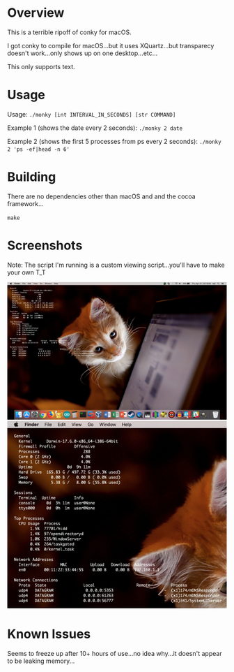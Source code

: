 # Overview
This is a terrible ripoff of conky for macOS.

I got conky to compile for macOS...but it uses XQuartz...but transparecy doesn't work...only shows up on one desktop...etc...

This only supports text.

# Usage

Usage: `./monky [int INTERVAL_IN_SECONDS] [str COMMAND]`

Example 1 (shows the date every 2 seconds): `./monky 2 date`

Example 2 (shows the first 5 processes from ps every 2 seconds): `./monky 2 'ps -ef|head -n 6'`

# Building

There are no dependencies other than macOS and and the cocoa framework...

`make`

# Screenshots

Note: The script I'm running is a custom viewing script...you'll have to make your own T_T

![](https://github.com/mrmoss/monky/raw/master/screenshots/overview.png)
![](https://github.com/mrmoss/monky/raw/master/screenshots/zoomed_in.png)

# Known Issues

Seems to freeze up after 10+ hours of use...no idea why...it doesn't appear to be leaking memory...